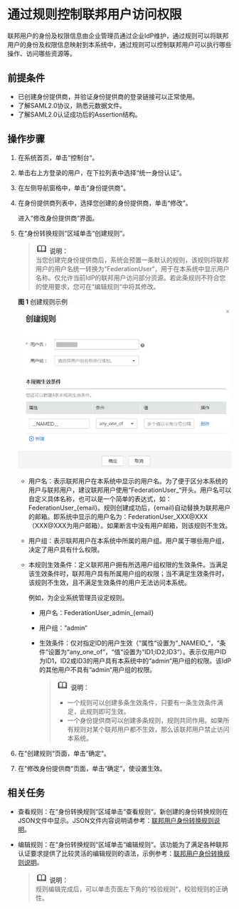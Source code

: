 # 通过规则控制联邦用户访问权限<a name="ZH-CN_TOPIC_0111879366"></a>

联邦用户的身份及权限信息由企业管理员通过企业IdP维护，通过规则可以将联邦用户的身份及权限信息映射到本系统中，通过规则可以控制联邦用户可以执行哪些操作、访问哪些资源等。

## 前提条件<a name="section52965331"></a>

-   已创建身份提供商，并验证身份提供商的登录链接可以正常使用。
-   了解SAML2.0协议，熟悉元数据文件。
-   了解SAML2.0认证成功后的Assertion结构。

## 操作步骤<a name="section62333418"></a>

1.  在系统首页，单击“控制台“。
2.  单击右上方登录的用户，在下拉列表中选择“统一身份认证“。
3.  在左侧导航窗格中，单击“身份提供商“。
4.  在身份提供商列表中，选择您创建的身份提供商，单击“修改“。

    进入“修改身份提供商“界面。

5.  在“身份转换规则“区域单击“创建规则“。

    >![](public_sys-resources/icon-note.gif) **说明：**   
    >当您创建完身份提供商后，系统会预置一条默认的规则，该规则将联邦用户的用户名统一转换为“FederationUser“，用于在本系统中显示用户名称。仅允许当前IdP的联邦用户访问部分资源。若此条规则不符合您的使用要求，您可在“编辑规则“中将其修改。  

    **图 1**  创建规则示例<a name="fig37676468152535"></a>  
    ![](figures/创建规则示例.jpg "创建规则示例")

    -   用户名：表示联邦用户在本系统中显示的用户名。为了便于区分本系统的用户与联邦用户，建议联邦用户使用“FederationUser\_“开头。用户名可以自定义具体名称，也可以是一个简单的表达式，如：FederationUser\_\{email\}。规则创建成功后，\{email\}自动替换为联邦用户的邮箱。即系统中显示的用户名为：FederationUser\_XXX@XXX（XXX@XXX为用户邮箱）。如果断言中没有用户邮箱，则该规则不生效。
    -   用户组：表示联邦用户在本系统中所属的用户组。用户属于哪些用户组，决定了用户具有什么权限。
    -   本规则生效条件：定义联邦用户拥有所选用户组权限的生效条件。当满足该生效条件时，联邦用户具有所属用户组的权限；当不满足生效条件时，该规则不生效，且不满足生效条件的用户无法访问本系统。

        例如，为企业系统管理员设定规则。

        -   用户名：FederationUser\_admin\_\{email\}
        -   用户组：“admin“
        -   生效条件：仅对指定ID的用户生效（“属性“设置为“\_NAMEID\_“，“条件“设置为“any\_one\_of“，“值“设置为“ID1;ID2;ID3“）。表示仅用户ID为ID1，ID2或ID3的用户具有本系统中的“admin“用户组的权限。该IdP的其他用户不具有“admin“用户组的权限。

            >![](public_sys-resources/icon-note.gif) **说明：**   
            >-   一个规则可以创建多条生效条件，只要有一条生效条件满足，此规则即可生效。  
            >-   一个身份提供商可以创建多条规则，规则共同作用。如果所有规则对某个联邦用户都不生效，那么该联邦用户禁止访问本系统。  



6.  在“创建规则“页面，单击“确定“。
7.  在“修改身份提供商“页面，单击“确定“，使设置生效。

## 相关任务<a name="section4140824420758"></a>

-   查看规则：在“身份转换规则“区域单击“查看规则“。新创建的身份转换规则在JSON文件中显示。JSON文件内容说明请参考：[联邦用户身份转换规则说明](联邦用户身份转换规则说明.md)。
-   编辑规则：在“身份转换规则“区域单击“编辑规则“。该功能为了满足各种联邦认证要求提供了比较灵活的编辑规则的语法，示例参考：[联邦用户身份转换规则说明](联邦用户身份转换规则说明.md)。

    >![](public_sys-resources/icon-note.gif) **说明：**   
    >规则编辑完成后，可以单击页面左下角的“校验规则“，校验规则的正确性。  


